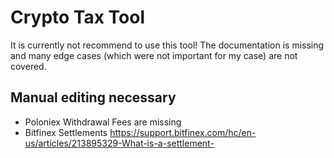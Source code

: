 # Crypto Tax Tool
It is currently not recommend to use this tool! The documentation is missing and many edge cases (which were not
important for my case) are not covered.

## Manual editing necessary
- Poloniex Withdrawal Fees are missing
- Bitfinex Settlements https://support.bitfinex.com/hc/en-us/articles/213895329-What-is-a-settlement-
